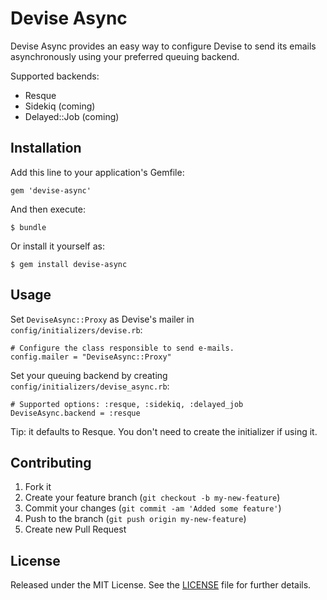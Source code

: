 # Devise Async

Devise Async provides an easy way to configure Devise to send its emails asynchronously using your preferred queuing backend.

Supported backends:

* Resque
* Sidekiq (coming)
* Delayed::Job (coming)

## Installation

Add this line to your application's Gemfile:

    gem 'devise-async'

And then execute:

    $ bundle

Or install it yourself as:

    $ gem install devise-async

## Usage

Set `DeviseAsync::Proxy` as Devise's mailer in `config/initializers/devise.rb`:

    # Configure the class responsible to send e-mails.
    config.mailer = "DeviseAsync::Proxy"

Set your queuing backend by creating `config/initializers/devise_async.rb`:

    # Supported options: :resque, :sidekiq, :delayed_job
    DeviseAsync.backend = :resque

Tip: it defaults to Resque. You don't need to create the initializer if using it.

## Contributing

1. Fork it
2. Create your feature branch (`git checkout -b my-new-feature`)
3. Commit your changes (`git commit -am 'Added some feature'`)
4. Push to the branch (`git push origin my-new-feature`)
5. Create new Pull Request

## License

Released under the MIT License. See the [LICENSE][license] file for further details.

[license]: https://github.com/mhfs/devise-async/blob/master/LICENSE
